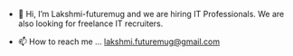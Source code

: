- 👋 Hi, I’m Lakshmi-futuremug
and we are hiring IT Professionals. We are also looking for freelance IT recruiters.

- 📫 How to reach me ... lakshmi.futuremug@gmail.com

<!---
Lakshmi-futuremug/Lakshmi-futuremug is a ✨ special ✨ repository because its `README.md` (this file) appears on your GitHub profile.
You can click the Preview link to take a look at your changes.
--->
